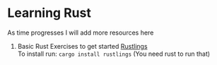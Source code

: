 # Learning Rust

As time progresses I will add more resources here

1. Basic Rust Exercises to get started [Rustlings](https://github.com/rust-lang/rustlings) \
To install run: `cargo install rustlings` (You need rust to run that)

